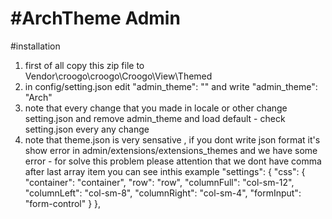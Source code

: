 #ArchTheme Admin
====

#installation

1. first of all copy this zip file to Vendor\croogo\croogo\Croogo\View\Themed
2. in config/setting.json  edit "admin_theme": "" and write "admin_theme": "Arch"
3. note that every change that you made in locale or other change setting.json and remove admin_theme and load default - check setting.json every any change
4. note that theme.json is very sensative , if you dont write json format it's show error in admin/extensions/extensions_themes  and we have some error - for solve this problem please attention that we dont have comma after last array item
you can see inthis example
"settings": {
  "css": {
    "container": "container",
    "row": "row",
    "columnFull": "col-sm-12",
    "columnLeft": "col-sm-8",
    "columnRight": "col-sm-4",
    "formInput": "form-control"
  }
},
